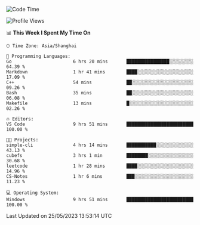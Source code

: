 <!--START_SECTION:waka-->
![Code Time](http://img.shields.io/badge/Code%20Time-939%20hrs%2041%20mins-blue)

![Profile Views](http://img.shields.io/badge/Profile%20Views-0-blue)

📊 **This Week I Spent My Time On** 

```text
🕑︎ Time Zone: Asia/Shanghai

💬 Programming Languages: 
Go                       6 hrs 20 mins       ████████████████░░░░░░░░░   64.39 % 
Markdown                 1 hr 41 mins        ████░░░░░░░░░░░░░░░░░░░░░   17.09 % 
C++                      54 mins             ██░░░░░░░░░░░░░░░░░░░░░░░   09.26 % 
Bash                     35 mins             ██░░░░░░░░░░░░░░░░░░░░░░░   06.08 % 
Makefile                 13 mins             █░░░░░░░░░░░░░░░░░░░░░░░░   02.26 % 

🔥 Editors: 
VS Code                  9 hrs 51 mins       █████████████████████████   100.00 % 

🐱‍💻 Projects: 
simple-cli               4 hrs 14 mins       ███████████░░░░░░░░░░░░░░   43.13 % 
cubefs                   3 hrs 1 min         ████████░░░░░░░░░░░░░░░░░   30.68 % 
leetcode                 1 hr 28 mins        ████░░░░░░░░░░░░░░░░░░░░░   14.96 % 
CS-Notes                 1 hr 6 mins         ███░░░░░░░░░░░░░░░░░░░░░░   11.23 % 

💻 Operating System: 
Windows                  9 hrs 51 mins       █████████████████████████   100.00 % 
```


 Last Updated on 25/05/2023 13:53:14 UTC
<!--END_SECTION:waka-->
